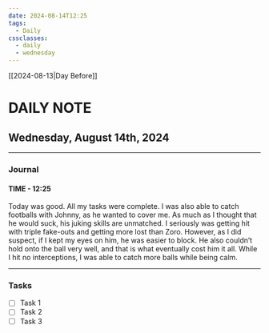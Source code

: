 ```yaml
---
date: 2024-08-14T12:25
tags:
  - Daily
cssclasses:
  - daily
  - wednesday
---
```

[[2024-08-13|Day Before]]
# DAILY NOTE
## Wednesday, August 14th, 2024
***
### Journal
#### TIME - 12:25

Today was good. All my tasks were complete. I was also able to catch footballs with Johnny, as he wanted to cover me. As much as I thought that he would suck, his juking skills are unmatched. I seriously was getting hit with triple fake-outs and getting more lost than Zoro. However, as I did suspect, if I kept my eyes on him, he was easier to block. He also couldn’t hold onto the ball very well, and that is what eventually cost him it all. While I hit no interceptions, I was able to catch more balls while being calm.

***
### Tasks
- [ ] Task 1
- [ ] Task 2
- [ ] Task 3